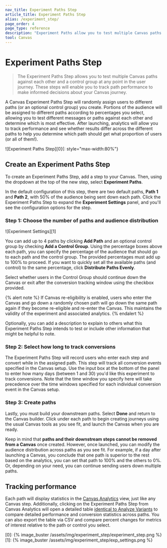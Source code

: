 ```yaml
---
nav_title: Experiment Paths Step
article_title: Experiment Paths Step
alias: /experiment_step/
page_order: 4
page_type: reference
description: "Experiment Paths allow you to test multiple Canvas paths against each other and a control group at any point in the user journey."
tool: Canvas
---
```


# Experiment Paths Step

> The Experiment Paths Step allows you to test multiple Canvas paths against each other and a control group at any point in the user journey. These steps will enable you to track path performance to make informed decisions about your Canvas journey.

A Canvas Experiment Paths Step will randomly assign users to different paths (or an optional control group) you create. Portions of the audience will be assigned to different paths according to percentages you select, allowing you to test different messages or paths against each other and determine which is most effective. After launching, analytics will allow you to track performance and see whether results differ across the different paths to help you determine which path should get what proportion of users (or all of them!).

![Experiment Paths Step][0]{: style="max-width:80%"}


## Create an Experiment Paths Step

To create an Experiment Paths Step, add a step to your Canvas. Then, using the dropdown at the top of the new step, select **Experiment Paths**.

In the default configuration of this step, there are two default paths, **Path 1** and **Path 2**, with 50% of the audience being sent down each path. Click the Experiment Paths Step to expand the **Experiment Settings** panel, and you'll see the configuration options for the step. 

### Step 1: Choose the number of paths and audience distribution

![Experiment Settings][1]

You can add up to 4 paths by clicking **Add Path** and an optional control group by checking **Add a Control Group**. Using the percentage boxes above each path, you can specify the percentage of the audience that should go to each path and the control group. The provided percentages must add up to 100% to proceed. If you want to quickly set all the available paths (and control) to the same percentage, click **Distribute Paths Evenly**.

Select whether users in the Control Group should continue down the Canvas or exit after the conversion tracking window using the checkbox provided.

{% alert note %}
If Canvas re-eligibility is enabled, users who enter the Canvas and go down a randomly chosen path will go down the same path again if they become re-eligible and re-enter the Canvas. This maintains the validity of the experiment and associated analytics.
{% endalert %}

Optionally, you can add a description to explain to others what this Experiment Paths Step intends to test or include other information that might be helpful to note.

### Step 2: Select how long to track conversions

The Experiment Paths Step will record users who enter each step and convert while in the assigned path. This step will track all conversion events specified in the Canvas setup. Use the input box at the bottom of the panel to enter how many days (between 1 and 30) you'd like this experiment to track conversions. Note that the time window you specify here will take precedence over the time windows specified for each individual conversion event in the Canvas setup.

### Step 3: Create paths

Lastly, you must build your downstream paths. Select **Done** and return to the Canvas builder. Click <i class="fas fa-plus-circle"></i> under each path to begin creating journeys using the usual Canvas tools as you see fit, and launch the Canvas when you are ready. 

Keep in mind that **paths and their downstream steps cannot be removed from a Canvas** once created. However, once launched, you can modify the audience distribution across paths as you see fit. For example, if a day after launching a Canvas, you conclude that one path is superior to the rest based on the analytics, you can set that path to 100% and the others to 0%. Or, depending on your need, you can continue sending users down multiple paths.

## Tracking performance

Each path will display statistics in the [Canvas Analytics]({{site.baseurl}}/user_guide/engagement_tools/canvas/get_started/measuring_and_testing_with_canvas_analytics/) view, just like any Canvas step. Additionally, clicking on the Experiment Paths Step from Canvas Analytics will open a detailed table [identical to Analyze Variants]({{site.baseurl}}/user_guide/engagement_tools/canvas/get_started/measuring_and_testing_with_canvas_analytics/#performance-breakdown-by-variant) to compare detailed performance and conversion statistics across paths. You can also export the table via CSV and compare percent changes for metrics of interest relative to the path or control you select.

[0]: {% image_buster /assets/img/experiment_step/experiment_step.png %}
[1]: {% image_buster /assets/img/experiment_step/exp_settings.png %}